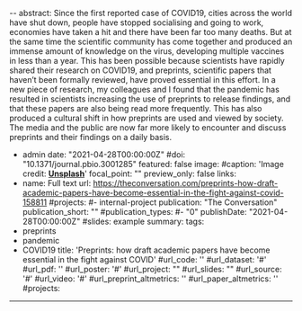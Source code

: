 --
abstract: Since the first reported case of COVID19, cities across the world have shut down, people have stopped socialising and going to work, economies have taken a hit and there have been far too many deaths. But at the same time the scientific community has come together and produced an immense amount of knowledge on the virus, developing multiple vaccines in less than a year. This has been possible because scientists have rapidly shared their research on COVID19, and preprints, scientific papers that haven’t been formally reviewed, have proved essential in this effort. In a new piece of research, my colleagues and I found that the pandemic has resulted in scientists increasing the use of preprints to release findings, and that these papers are also being read more frequently. This has also produced a cultural shift in how preprints are used and viewed by society. The media and the public are now far more likely to encounter and discuss preprints and their findings on a daily basis.
- admin
date: "2021-04-28T00:00:00Z"
#doi: "10.1371/journal.pbio.3001285"
featured: false
image:
  #caption: 'Image credit: [**Unsplash**](https://unsplash.com/photos/s9CC2SKySJM)'
  focal_point: ""
  preview_only: false
links:
- name: Full text
  url: https://theconversation.com/preprints-how-draft-academic-papers-have-become-essential-in-the-fight-against-covid-158811
#projects:
#- internal-project
publication: "The Conversation"
publication_short: ""
#publication_types:
#- "0"
publishDate: "2021-04-28T00:00:00Z"
#slides: example
summary: 
tags:
- preprints
- pandemic
- COVID19
title: 'Preprints: how draft academic papers have become essential in the fight against COVID'
#url_code: ''
#url_dataset: '#'
#url_pdf: ''
#url_poster: '#'
#url_project: ""
#url_slides: ""
#url_source: '#'
#url_video: '#'
#url_preprint_altmetrics: ''
#url_paper_altmetrics: ''
#projects:
---

